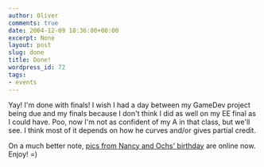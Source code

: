```yaml
---
author: Oliver
comments: true
date: 2004-12-09 18:36:00+00:00
excerpt: None
layout: post
slug: done
title: Done!
wordpress_id: 72
tags:
- events
---
```


Yay! I'm done with finals! I wish I had a day between my GameDev project being due and my finals because I don't think I did as well on my EE final as I could have.  Poo, now I'm not as confident of my A in that class, but we'll see.  I think most of it depends on how he curves and/or gives partial credit.

On a much better note, <a href="http://oliverweb.com/gallery/NancyOchsBirthday">pics from Nancy and Ochs' birthday</a> are online now. Enjoy! =)